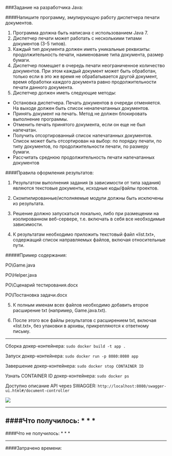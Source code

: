 ###Задание на разработчика Java:

####Напишите программу, эмулирующую работу диспетчера печати документов.

1. Программа должна быть написана с использованием Java 7.
2. Диспетчер печати может работать с несколькими типами документов (3-5 типов).
3. Каждый тип документа должен иметь уникальные реквизиты: продолжительность печати, наименование типа документа, размер бумаги.
4. Диспетчер помещает в очередь печати неограниченное количество документов. При этом каждый документ может быть обработан, только если в это же время не обрабатывается другой документ, время обработки каждого документа равно продолжительности печати данного документа.
5. Диспетчер должен иметь следующие методы:
* Остановка диспетчера. Печать документов в очереди отменяется. На выходе должен быть список ненапечатанных документов.
* Принять документ на печать. Метод не должен блокировать выполнение программы.
* Отменить печать принятого документа, если он еще не был напечатан.
* Получить отсортированный список напечатанных документов. Список может быть отсортирован на выбор: по порядку печати, по типу документов, по продолжительности печати, по размеру бумаги.
* Рассчитать среднюю продолжительность печати напечатанных документов

 

####Правила оформления результатов:

1. Результатом выполнения задания (в зависимости от типа задания) являются текстовые документы, исходные коды/файлы проектов.

2. Скомпилированные/исполняемые модули должны быть исключены из результата.

3. Решение должно запускаться локально, либо при размещении на изолированном веб-сервере, т.е. включать в себя все необходимые зависимости.

4. К результатам необходимо приложить текстовый файл «list.txt», содержащий список направляемых файлов, включая относительные пути.

#####Пример содержания:

PO\Game.java

PO\Helper.java

PO\Сценарий тестирования.docx

PO\Постановка задачи.docx

5. К полным именам всех файлов необходимо добавить второе расширение txt (например, Game.java.txt).

6. После этого все файлы результатов с расширением txt, включая «list.txt», без упаковки в архивы, прикрепляются к ответному письму.

----
Сборка докер-контейнера: `sudo docker build -t app .`

Запуск докер-контейнера: `sudo docker run -p 8080:8080 app`

Завершение докер-контейнера: `sudo docker stop CONTAINER ID`

Узнать CONTAINER ID докер-контейнера: `sudo docker ps`

Доступно описание API через SWAGGER: `http://localhost:8080/swagger-ui.html#/document-controller`


<a href="https://priscree.ru/img/e1c9fb450395a3.png" target="_blank">
<img src="https://priscree.ru/img/e1c9fb450395a3.png" border="0"></a>

----
####Что получилось:
*
*
*
----
####Что не получилось:
*
*
*

----
####Затрачено времени:

